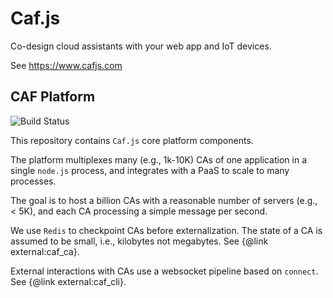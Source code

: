 # Caf.js

Co-design cloud assistants with your web app and IoT devices.

See https://www.cafjs.com

## CAF Platform
![Build Status](https://github.com/cafjs/caf_platform/workflows/push.yml/badge.svg)


This repository contains `Caf.js` core platform components.

The platform multiplexes many (e.g., 1k-10K) CAs of one application in a single `node.js` process, and integrates with a PaaS to scale to many processes.

The goal is to host a billion CAs with a reasonable number of servers (e.g., < 5K), and each CA processing a simple message per second.

We use `Redis` to checkpoint CAs before externalization. The state of a CA is assumed to be small, i.e., kilobytes not megabytes. See {@link external:caf_ca}.

External interactions with CAs use a websocket pipeline based on `connect`. See {@link external:caf_cli}.
